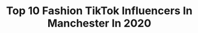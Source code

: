 ---
title: Top 10 Fashion TikTok Influencers In Manchester In 2020
description: >-
  Find top fashion TikTok influencers in Manchester in 2020. Most popular hashtags: #fashion #lockdown #tiktokfashion #foryou.
platform: TikTok
profiles:
  - username: "shaandar786"
    fullname: >-
      shaandar Jewellers 
    location: "United Kingdom"
    followers: 103435
    engagement: 366
    commentsToLikes: 0.004896
    id: cka0nx2p714w40i78w3b4kq0q
    verified: false
    hashtags: "#instagram, #ukjeweller, #jewellers, #stayhome"
  - username: "beautyfulpeople_"
    fullname: >-
      Michael Murphy
    location: "United Kingdom"
    followers: 11964
    engagement: 357
    commentsToLikes: 0.028380
    id: cka5zg4a8mmj70i78bc8anlrv
    verified: false
    hashtags: "#aunty, #gcpride, #familyfued, #saturday"
  - username: "jchristophertate"
    fullname: >-
      J Christopher Tate
    location: "United Kingdom"
    followers: 18425
    engagement: 1039
    commentsToLikes: 0.032339
    id: ck80oczocgwp90j78zyxtablz
    verified: false
    hashtags: "#liverpool, #sunderland, #sneakers, #designer"
  - username: "sarahismailll"
    fullname: >-
      Sarah Ismail 
    location: "United Kingdom"
    followers: 2964
    engagement: 888
    commentsToLikes: 0.079834
    id: cka6f0yo6du6r0i78bxk2zfie
    verified: false
    hashtags: "#gfriend, #fashion, #viralvideo, #yummy"
  - username: "aaaaaaaaaabi"
    fullname: >-
      ABI ♡
    location: "United Kingdom"
    followers: 82047
    engagement: 2183
    commentsToLikes: 0.047148
    id: ck8ore7ggbtbk0j78oa0jts08
    verified: false
    hashtags: "#hairbun, #verucasalt, #fashionblogger, #peterpan"
  - username: "newlook"
    fullname: >-
      New Look
    location: "United Kingdom"
    followers: 4395
    engagement: 2166
    commentsToLikes: 0.032565
    id: ck9fpaeas6cn50j780ra1q5t5
    verified: false
    hashtags: "#fashion, #tiktok, #happyathome, #heels"
  - username: "cristina_yin"
    fullname: >-
      ⍣ Cristina ✵ ﾟ⋆
    location: "United Kingdom"
    followers: 33351
    engagement: 1824
    commentsToLikes: 0.019378
    id: ck9v8mr8kaf100j783bcs266p
    verified: false
    hashtags: "#dessert, #hamandcheese, #aesthetics, #drinkaesthetic"
  - username: "lagypsyqueen"
    fullname: >-
      LaGypsyQueen
    location: "United Kingdom"
    followers: 2056
    engagement: 1126
    commentsToLikes: 0.295599
    id: ckahwtadcsewa0i7865oidxxa
    verified: false
    hashtags: "#modeljob, #tiktokfashion, #loungewear, #friendofdorothy"
  - username: "naomijaneadams_"
    fullname: >-
      Naomi Jane Adams
    location: "United Kingdom"
    followers: 2929
    engagement: 1401
    commentsToLikes: 0.031662
    id: cka0paawl7fy80i78ohqh4db5
    verified: false
    hashtags: "#zakynthos, #hotel, #ocean, #free"
  - username: "theclassyman"
    fullname: >-
      The Classy Man
    location: "United Kingdom"
    followers: 271090
    engagement: 337
    commentsToLikes: 0.030142
    id: ck81qvrqmkafb0j78j7zf3a2p
    verified: false
    hashtags: "#gianlucavacchi, #gentslounge, #hairstyle, #audrey"
---